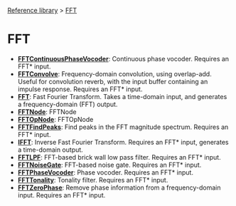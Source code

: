 [Reference library](../index.md) > [FFT](index.md)

# FFT

- **[FFTContinuousPhaseVocoder](fftcontinuousphasevocoder.md)**: Continuous phase vocoder. Requires an FFT* input.
- **[FFTConvolve](fftconvolve.md)**: Frequency-domain convolution, using overlap-add. Useful for convolution reverb, with the input buffer containing an impulse response. Requires an FFT* input.
- **[FFT](fft.md)**: Fast Fourier Transform. Takes a time-domain input, and generates a frequency-domain (FFT) output.
- **[FFTNode](fftnode.md)**: FFTNode
- **[FFTOpNode](fftopnode.md)**: FFTOpNode
- **[FFTFindPeaks](fftfindpeaks.md)**: Find peaks in the FFT magnitude spectrum. Requires an FFT* input.
- **[IFFT](ifft.md)**: Inverse Fast Fourier Transform. Requires an FFT* input, generates a time-domain output.
- **[FFTLPF](fftlpf.md)**: FFT-based brick wall low pass filter. Requires an FFT* input.
- **[FFTNoiseGate](fftnoisegate.md)**: FFT-based noise gate. Requires an FFT* input.
- **[FFTPhaseVocoder](fftphasevocoder.md)**: Phase vocoder. Requires an FFT* input.
- **[FFTTonality](ffttonality.md)**: Tonality filter. Requires an FFT* input.
- **[FFTZeroPhase](fftzerophase.md)**: Remove phase information from a frequency-domain input. Requires an FFT* input.
